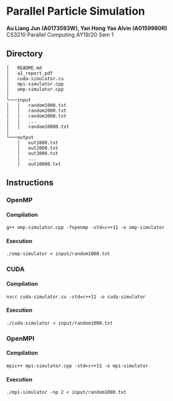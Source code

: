 # Parallel Particle Simulation
**Au Liang Jun (A0173593W), Yan Hong Yao Alvin (A0159960R)**  
CS3210 Parallel Computing AY19/20 Sem 1


## Directory
```
│   README.md
│   a1_report.pdf
|   cuda-simulator.cu
|   mpi-simulator.cpp
│   omp-simulator.cpp
│
└───input
│   │   random1000.txt
│   │   random2000.txt
|   |   random3000.txt
|   |   ...
│   │   random10000.txt
│   
└───output
    │   out1000.txt
    │   out2000.txt
    |   out3000.txt
    |   ...
    │   out10000.txt
```
## Instructions
### OpenMP
#### Compilation
`g++ omp-simulator.cpp -fopenmp -std=c++11 -o omp-simulator`

#### Execution
`./omp-simulator < input/random1000.txt`

### CUDA
#### Compilation
`nvcc cuda-simulator.cu -std=c++11 -o cuda-simulator`

#### Execution
`./cuda-simulator < input/random1000.txt`

### OpenMPI
#### Compilation
`mpic++ mpi-simulator.cpp -std=c++11 -o mpi-simulator`

#### Execution
`./mpi-simulator -np 2 < input/random1000.txt`